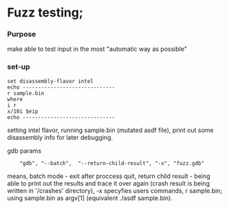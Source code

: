 # Fuzz testing;

### Purpose
make able to test input in the most "automatic way as possible"

### set-up
```
set disassembly-flavor intel
echo ------------------------------
r sample.bin
where
i r
x/10i $eip
echo ------------------------------
```
setting intel flavor, running sample.bin (mutated asdf file), print out some disassembly info for later debugging.

gdb params
```
    "gdb", "--batch",  "--return-child-result", "-x", "fuzz.gdb"
```
means,
batch mode - exit after proccess quit, return child result - being able to print out the results and trace it over again
(crash result is being written in '/crashes' directory), -x specyfies users commands, r sample.bin; using sample.bin as argv[1]
(equivalent ./asdf sample.bin).

